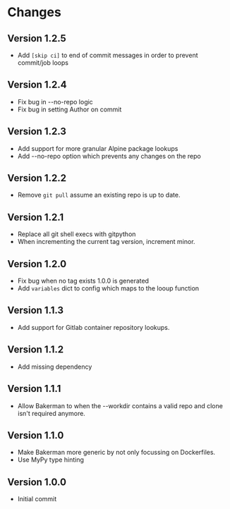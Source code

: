 # Changes

## Version 1.2.5

- Add `[skip ci]` to end of commit messages in order to prevent commit/job loops

## Version 1.2.4

- Fix bug in --no-repo logic
- Fix bug in setting Author on commit

## Version 1.2.3

- Add support for more granular Alpine package lookups
- Add --no-repo option which prevents any changes on the repo

## Version 1.2.2

- Remove `git pull` assume an existing repo is up to date.

## Version 1.2.1

- Replace all git shell execs with gitpython
- When incrementing the current tag version, increment minor.

## Version 1.2.0

- Fix bug when no tag exists 1.0.0 is generated
- Add `variables` dict to config which maps to the looup function

## Version 1.1.3

- Add support for Gitlab container repository lookups.

## Version 1.1.2

- Add missing dependency

## Version 1.1.1

- Allow Bakerman to when the --workdir contains a valid repo and clone isn't
  required anymore.

## Version 1.1.0

- Make Bakerman more generic by not only focussing on Dockerfiles.
- Use MyPy type hinting

## Version 1.0.0

- Initial commit
